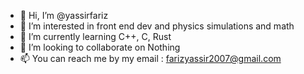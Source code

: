 - 👋 Hi, I’m @yassirfariz
- 👀 I’m interested in front end dev and physics simulations and math
- 🌱 I’m currently learning C++, C, Rust
- 💞️ I’m looking to collaborate on Nothing
- 📫 You can reach me by my email : farizyassir2007@gmail.com

<!---
yassirfariz/yassirfariz is a ✨ special ✨ repository because its `README.md` (this file) appears on your GitHub profile.
You can click the Preview link to take a look at your changes.
--->
